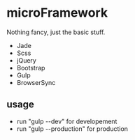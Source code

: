 # microFramework
Nothing fancy, just the basic stuff.
- Jade
- Scss
- jQuery
- Bootstrap
- Gulp
- BrowserSync

## usage
- run "gulp --dev" for developement
- run "gulp --production" for production 
